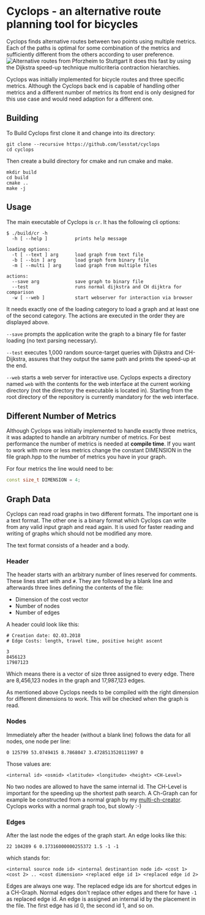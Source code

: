 # Cyclops - an alternative route planning tool for bicycles
Cyclops finds alternative routes between two points using multiple
metrics. Each of the paths is optimal for some combination of the
metrics and sufficiently different from the others according to user
preference. ![Alternative routes from Pforzheim to
Stuttgart](pics/alternative-route-examples.png) It does this fast by
using the Dijkstra speed-up technique multicriteria contraction
hierarchies.

Cyclops was initially implemented for bicycle routes and three
specific metrics. Although the Cyclops back end is capable of handling
other metrics and a different number of metrics its front end is only
designed for this use case and would need adaption for a different one.

## Building
To Build Cyclops first clone it and change into its directory:

``` shell
git clone --recursive https://github.com/lesstat/cyclops
cd cyclops
```

Then create a build directory for cmake and run cmake and make.
``` shell
mkdir build
cd build
cmake ..
make -j
```

## Usage
The main executable of Cyclops is ``cr``. It has the following cli options:
``` shell
$ ./build/cr -h
  -h [ --help ]          prints help message

loading options:
  -t [ --text ] arg      load graph from text file
  -b [ --bin ] arg       load graph form binary file
  -m [ --multi ] arg     load graph from multiple files

actions:
  --save arg             save graph to binary file
  --test                 runs normal dijkstra and CH dijktra for comparison
  -w [ --web ]           start webserver for interaction via browser
```
It needs exactly one of the loading category to load a graph and at
least one of the second category. The actions are executed in the
order they are displayed above. 

``--save`` prompts the application
write the graph to a binary file for faster loading (no text parsing necessary).

``--test`` executes 1,000 random source-target queries with Dijkstra
and CH-Dijkstra, assures that they output the same path and prints the
speed-up at the end.

``--web`` starts a web server for interactive use. Cyclops expects a
directory named ``web`` with the contents for the web interface at the
current working directory (not the directory the executable is located
in). Starting from the root directory of the repository is currently
mandatory for the web interface.

## Different Number of Metrics
Although Cyclops was initially implemented to handle exactly three
metrics, it was adapted to handle an arbitrary number of metrics. For
best performance the number of metrics is needed at **compile
time**. If you want to work with more or less metrics change the
constant DIMENSION in the file graph.hpp to the number of metrics you
have in your graph.

For four metrics the line would need to be:
``` c++
const size_t DIMENSION = 4;
```


## Graph Data
Cyclops can read road graphs in two different formats. The important
one is a text format. The other one is a binary format which Cyclops
can write from any valid input graph and read again. It is used for
faster reading and writing of graphs which should not be modified any
more.

The text format consists of a header and a body.

### Header
The header starts with an arbitrary number of lines reserved for
comments. These lines start with and ``#``. They are followed by a
blank line and afterwards three lines defining the contents of the
file:
- Dimension of the cost vector
- Number of nodes
- Number of edges

A header could look like this:
``` 
# Creation date: 02.03.2018
# Edge Costs: length, travel time, positive height ascent

3
8456123
17987123
```
Which means there is a vector of size three assigned to every
edge. There are 8,456,123 nodes in the graph and 17,987,123 edges.

As mentioned above Cyclops needs to be compiled with the right
dimension for different dimensions to work. This will be checked when
the graph is read.

### Nodes
Immediately after the header (without a blank line) follows the data for all nodes, one node
per line:
``` 
0 125799 53.0749415 8.7868047 3.4728513520111997 0
``` 
Those values are:
```
<internal id> <osmid> <latitude> <longitude> <height> <CH-Level>
```
No two nodes are allowed to have the same internal id. The CH-Level is
important for the speeding up the shortest path search. A Ch-Graph can
for example be constructed from a normal graph by my [multi-ch-creator](https://github.com/lesstat/multi-ch-creator).
Cyclops works with a normal graph too, but slowly :-)

### Edges
After the last node the edges of the graph start. An edge looks like
this:
``` 
22 104289 6 0.17316000000255372 1.5 -1 -1
```
which stands for:
``` 
<internal source node id> <internal destinantion node id> <cost 1>
<cost 2> .. <cost dimension> <replaced edge id 1> <replaced edge id 2>
```
Edges are always one way. The replaced edge ids are for shortcut edges in
a CH-Graph. Normal edges don't replace other edges and there for have
``-1`` as replaced edge id. An edge is assigned an internal id by the
placement in the file. The first edge has id 0, the second id 1, and
so on.





